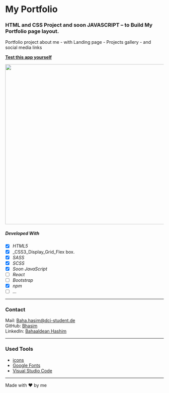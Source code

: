 # My Portfolio


### HTML and CSS Project and soon JAVASCRIPT – to Build My Portfolio page layout.

Portfolio project about me - with Landing page - Projects gallery - and social media links




**[Test this app yourself](bhasim.github.io/protfolio-baha/)**


<img src="./src/images/bhasim-github.gif"  width="999" height="509"/>


##### Developed With

- [x] _HTML5_
- [x] _CSS3_Display_Grid_Flex box.
- [x] _SASS_
- [x] _SCSS_
- [x] _Soon JavaScript_
- [ ] _React_
- [ ] _Bootstrap_
- [x] _npm_
- [ ] _..._

---

### Contact

Mail: <Baha.hasim@dci-student.de><br>
GitHub: [Bhasim](https://github.com/)<br>
LinkedIn: [Bahaaldean Hashim](https://www.linkedin.com/in/bahaaldean-hashim-598463103)


---

### Used Tools

- [icons](https://fonts.google.com/icons?selected=Material+Icons)
- [Google Fonts](https://fonts.google.com/)
- [Visual Studio Code](https://code.visualstudio.com/)

---

Made with ❤️ by me
